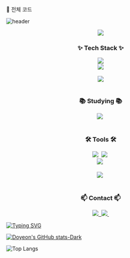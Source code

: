 💾 전체 코드
<!--타이틀 부분-->
![header](https://capsule-render.vercel.app/api?type=venom&color=gradient&height=300&section=header&text=Doyeon's%20Github&fontSize=90)

<div align="center">
  <a href="https://capsule-render.vercel.app">
    <img src="https://capsule-render.vercel.app/api?type=venom&color=gradient&height=300&section=header&text=Doyeon's%20Github&fontSize=90"/>
  </a>
</div>

<!--내용 부분-->
<h3 align="center">✨ Tech Stack ✨</h3>
<div align="center">
  <a href="https://skillicons.dev">
    <img src="https://skillicons.dev/icons?i=python,swift,cpp,c, mysql, mssql"/>
  </a>
</div>

<div align="center">
    <img src="https://skillicons.dev/icons?i=kafka,spark,elasticsearch" />
</div>

<br>

<div align="center">
    <img src="https://skillicons.dev/icons?i=git,kubernetes,docker,jenkins,nginx" />
</div>

<br>

<h3 align="center">📚 Studying 📚</h3>
<div align="center">
  <img src="https://img.shields.io/badge/#7F52FF?style=for-the-badge&logo=kotlin&logoColor=white" />&nbsp
</div>

<br>

<h3 align="center">🛠 Tools 🛠</h3>
<div align="center">
  <img src="https://img.shields.io/badge/git-F05033.svg?style=for-the-badge&logo=git&logoColor=white" />&nbsp
  <img src="https://img.shields.io/badge/github-181717.svg?style=for-the-badge&logo=github&logoColor=white" />&nbsp
</div>

<div align="center">
  <img src="https://img.shields.io/badge/figma-F24E1E.svg?style=for-the-badge&logo=figma&logoColor=white" />&nbsp
</div>

<br>

<div align="center">
  <img src="https://img.shields.io/badge/jupyter-2C2C32.svg?style=for-the-badge&logo=jupyter&logoColor=F37726" />&nbsp
</div>

<br>

<h3 align="center">📫 Contact 📫</h3>
<div align="center">
  <a href="https://www.linkedin.com/in/kim-d-86363113b/">
    <img src="https://img.shields.io/badge/#0A66C2?style=for-the-badge&logo=linkedin&logoColor=white" />&nbsp
  </a>
  <a href="mailto:yesung6@gmail.com">
    <img
      src="https://img.shields.io/badge/yesung6@gmail.com-D14836?style=for-the-badge&logo=gmail&logoColor=white"/>&nbsp
  </a>
</div>




[![Typing SVG](https://readme-typing-svg.demolab.com?font=Gwendolyn&weight=700&size=30&pause=1000&color=71B7FF&center=true&vCenter=true&random=false&width=435&lines=Welcome+to+my+code+playground;I+am+a+Data+Engineer;I+have+experience+at+an+embedded+developer+and+an+iOS+developer)](https://git.io/typing-svg)

[![Doyeon's GitHub stats-Dark](https://github-readme-stats.vercel.app/api?username=doyeonkp&show_icons=true&theme=dark#gh-dark-mode-only)](https://github.com/anuraghazra/github-readme-stats#gh-dark-mode-only)

![Top Langs](https://github-readme-stats.vercel.app/api/top-langs/?username=doyeonkp&layout=compact)
<!--
**doyeonkp/doyeonkp** is a ✨ _special_ ✨ repository because its `README.md` (this file) appears on your GitHub profile.

Here are some ideas to get you started:

- 🔭 I’m currently working on ...
- 🌱 I’m currently learning ...
- 👯 I’m looking to collaborate on ...
- 🤔 I’m looking for help with ...
- 💬 Ask me about ...
- 📫 How to reach me: ...
- 😄 Pronouns: ...
- ⚡ Fun fact: ...
-->

